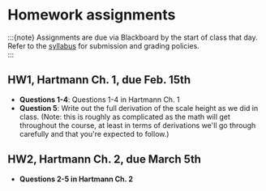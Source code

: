 # Homework assignments

:::{note}
Assignments are due via Blackboard by the start of class that day.  Refer to the [syllabus](../info/syllabus) for submission and grading policies.  
:::


## HW1, Hartmann Ch. 1, due Feb. 15th

- **Questions 1-4**: Questions 1-4 in Hartmann Ch. 1
- **Question 5**: Write out the full derivation of the scale height as we did in class.  (Note: this is roughly as complicated as the math will get throughout the course, at least in terms of derivations we'll go through carefully and that you're expected to follow.)

## HW2, Hartmann Ch. 2, due March 5th

- **Questions 2-5 in Hartmann Ch. 2**
